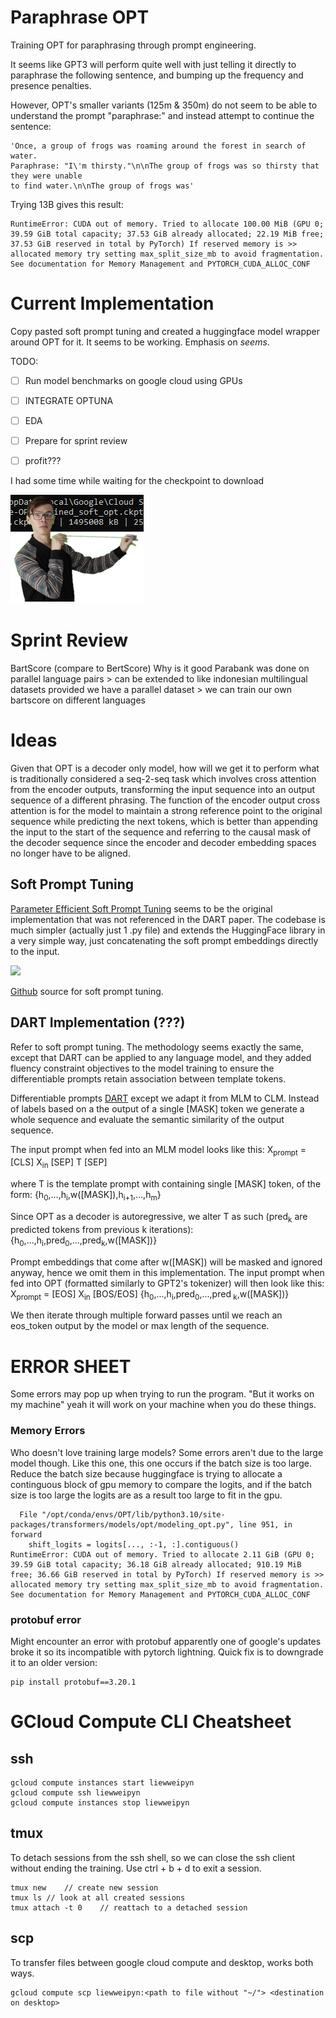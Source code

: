 # Paraphrase OPT

Training OPT for paraphrasing through prompt engineering.

It seems like GPT3 will perform quite well with just telling it directly to paraphrase the following sentence, and
bumping up the frequency and presence penalties.

However, OPT's smaller variants (125m & 350m) do not seem to be able to understand the prompt "paraphrase:" and instead
attempt to continue the sentence:

```
'Once, a group of frogs was roaming around the forest in search of water. 
Paraphrase: "I\'m thirsty."\n\nThe group of frogs was so thirsty that they were unable 
to find water.\n\nThe group of frogs was'
```

Trying 13B gives this result:
```
RuntimeError: CUDA out of memory. Tried to allocate 100.00 MiB (GPU 0; 39.59 GiB total capacity; 37.53 GiB already allocated; 22.19 MiB free; 37.53 GiB reserved in total by PyTorch) If reserved memory is >> allocated memory try setting max_split_size_mb to avoid fragmentation.  See documentation for Memory Management and PYTORCH_CUDA_ALLOC_CONF
```

# Current Implementation

Copy pasted soft prompt tuning and created a huggingface model wrapper around OPT for it. It seems to be working.
Emphasis on *seems*.


TODO:
- [ ] Run model benchmarks on google cloud using GPUs
- [ ] INTEGRATE OPTUNA
- [ ] EDA
- [ ] Prepare for sprint review
- [ ] profit???



I had some time while waiting for the checkpoint to download

![](images/thats_quite_big.png)

# Sprint Review
BartScore (compare to BertScore)
Why is it good
Parabank was done on parallel language pairs > can be extended to like indonesian multilingual datasets
provided we have a parallel dataset > we can train our own bartscore on different languages



# Ideas

Given that OPT is a decoder only model, how will we get it to perform what is traditionally considered a seq-2-seq task
which involves cross attention from the encoder outputs, transforming the input sequence into an output sequence of a
different phrasing. The function of the encoder output cross attention is for the model to maintain a strong reference
point to the original sequence while predicting the next tokens, which is better than appending the input to the start
of the sequence and referring to the causal mask of the decoder sequence since the encoder and decoder embedding spaces
no longer have to be aligned.

## Soft Prompt Tuning

[Parameter Efficient Soft Prompt Tuning](https://arxiv.org/pdf/2104.08691.pdf) seems to be the original implementation
that was not referenced in the DART paper. The codebase is much simpler (actually just 1 .py file) and extends the
HuggingFace library in a very simple way, just concatenating the soft prompt embeddings directly to the input.

<img src="https://github.com/kipgparker/soft-prompt-tuning/blob/main/soft_embedding.png?raw=true" width=300/>

[Github](https://github.com/kipgparker/soft-prompt-tuning) source for soft prompt tuning.

## DART Implementation (???)

Refer to soft prompt tuning. The methodology seems exactly the same, except that DART can be applied to any language
model, and they added fluency constraint objectives to the model training to ensure the differentiable prompts retain
association between template tokens.

Differentiable prompts [DART](https://arxiv.org/pdf/2108.13161.pdf) except we adapt it from MLM to CLM. Instead of
labels based on a the output of a single [MASK] token we generate a whole sequence and evaluate the semantic similarity
of the output sequence.

The input prompt when fed into an MLM model looks like this:
X<sub>prompt</sub> = [CLS] X<sub>in</sub> [SEP] T [SEP]

where T is the template prompt with containing single [MASK] token, of the form:
{h<sub>0</sub>,...,h<sub>i</sub>,w([MASK]),h<sub>i+1</sub>,...,h<sub>m</sub>}

Since OPT as a decoder is autoregressive, we alter T as such (pred<sub>k</sub> are predicted tokens from previous k
iterations):
{h<sub>0</sub>,...,h<sub>i</sub>,pred<sub>0</sub>,...,pred<sub>k</sub>,w([MASK])}

Prompt embeddings that come after w([MASK]) will be masked and ignored anyway, hence we omit them in this
implementation. The input prompt when fed into OPT (formatted similarly to GPT2's tokenizer) will then look like this:
X<sub>prompt</sub> = [EOS] X<sub>in</sub> [BOS/EOS] {h<sub>0</sub>,...,h<sub>i</sub>,pred<sub>0</sub>,...,pred<sub>
k</sub>,w([MASK])}

We then iterate through multiple forward passes until we reach an eos_token output by the model or max length of the
sequence.

# ERROR SHEET

Some errors may pop up when trying to run the program. "But it works on my machine" yeah it will work on your machine
when you do these things.

### Memory Errors
Who doesn't love training large models? Some errors aren't due to the large model though. Like this one, this one occurs
if the batch size is too large. Reduce the batch size because huggingface is trying to allocate a continguous block of
gpu memory to compare the logits, and if the batch size is too large the logits are as a result too large to fit in the
gpu.

```commandline
  File "/opt/conda/envs/OPT/lib/python3.10/site-packages/transformers/models/opt/modeling_opt.py", line 951, in forward
    shift_logits = logits[..., :-1, :].contiguous()
RuntimeError: CUDA out of memory. Tried to allocate 2.11 GiB (GPU 0; 39.59 GiB total capacity; 36.18 GiB already allocated; 910.19 MiB free; 36.66 GiB reserved in total by PyTorch) If reserved memory is >> allocated memory try setting max_split_size_mb to avoid fragmentation.  See documentation for Memory Management and PYTORCH_CUDA_ALLOC_CONF
```


### protobuf error

Might encounter an error with protobuf apparently one of google's updates broke it so its incompatible with pytorch
lightning. Quick fix is to downgrade it to an older version:

```buildoutcfg
pip install protobuf==3.20.1
```

# GCloud Compute CLI Cheatsheet

## ssh
```commandline
gcloud compute instances start liewweipyn
gcloud compute ssh liewweipyn
gcloud compute instances stop liewweipyn
```

## tmux
To detach sessions from the ssh shell, so we can close the ssh client without ending the training.
Use ctrl + b + d to exit a session.
```commandline
tmux new    // create new session
tmux ls // look at all created sessions
tmux attach -t 0    // reattach to a detached session
```

## scp
To transfer files between google cloud compute and desktop, works both ways.
```
gcloud compute scp liewweipyn:<path to file without "~/"> <destination on desktop>
```

